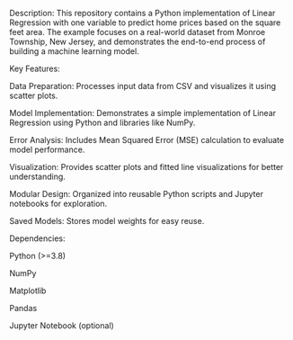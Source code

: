 Description:
This repository contains a Python implementation of Linear Regression with one variable to predict home prices based on the square feet area. 
The example focuses on a real-world dataset from Monroe Township, New Jersey, and demonstrates the end-to-end process of building a machine learning model.

Key Features:

Data Preparation: Processes input data from CSV and visualizes it using scatter plots.

Model Implementation: Demonstrates a simple implementation of Linear Regression using Python and libraries like NumPy.

Error Analysis: Includes Mean Squared Error (MSE) calculation to evaluate model performance.

Visualization: Provides scatter plots and fitted line visualizations for better understanding.

Modular Design: Organized into reusable Python scripts and Jupyter notebooks for exploration.

Saved Models: Stores model weights for easy reuse.

Dependencies:

Python (>=3.8)

NumPy

Matplotlib

Pandas

Jupyter Notebook (optional)
